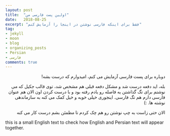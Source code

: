 ```yaml
---
layout: post
title:  "اولین پست فارسی من"
date:   2018-08-25
excerpt: "فقط برای اینکه فارسی نوشتن در اینجا را آزمایش کنم"
tag:
- jekyll 
- moon
- blog
- organizing_posts
- Persian
- فارسی
comments: true
---
```


<div dir="rtl" lang="fa">


دوباره برای پست فارسی آزمایش می کنم، امیدوارم که درست بشه!


بله، اید دفعه درست شد و مشکل دفعه قبلی هم مشخص شد، توی قالب جکیل که می نوشتم برای تگ گذاشتن یه فاصله رو یادم رفته بود
و با درست کردن اون الان هم عنوان فارسی دارم هم تگ فارسی. اینجوری خیلی خوبه و خیل کمک می کنه به سازماندهی نوشته ها. 
:)


الان حتی زاست به چپ نوشتن رو هم چک کردم تا مطمئن بشم درست کار می کنه

</div>
this is a small English text to check how English and Persian text will appear together.
